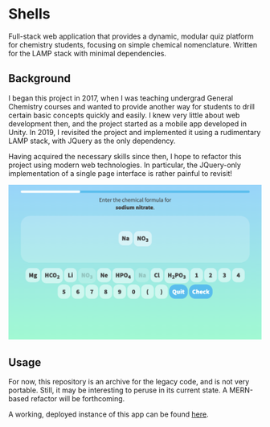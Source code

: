 # Shells

Full-stack web application that provides a dynamic, modular quiz platform for chemistry students, focusing on simple chemical nomenclature. Written for the LAMP stack with minimal dependencies.

## Background

I began this project in 2017, when I was teaching undergrad General Chemistry courses and wanted to provide another way for students to drill certain basic concepts quickly and easily. I knew very little about web development then, and the project started as a mobile app developed in Unity. In 2019, I revisited the project and implemented it using a rudimentary LAMP stack, with JQuery as the only dependency.

Having acquired the necessary skills since then, I hope to refactor this project using modern web technologies. In particular, the JQuery-only implementation of a single page interface is rather painful to revisit!

![The main interface of Shells provides a mobile-friendly user interface for solving chemical nomenclature problems.](./images/preview_shells.png)

## Usage

For now, this repository is an archive for the legacy code, and is not very portable. Still, it may be interesting to peruse in its current state. A MERN-based refactor will be forthcoming.

A working, deployed instance of this app can be found [here](https://binderlab.org/app_shells).
